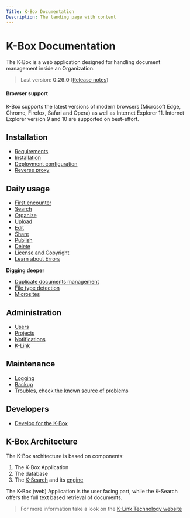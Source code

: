 ```yaml
---
Title: K-Box Documentation
Description: The landing page with content
---
```


# K-Box Documentation

The K-Box is a web application designed for handling document management inside an Organization.

> Last version: **0.26.0** ([Release notes](./release-note/release-note-0.26.md))

#### Browser support

K-Box supports the latest versions of modern browsers (Microsoft Edge, Chrome, Firefox, Safari and Opera) as well as
Internet Explorer 11. Internet Explorer version 9 and 10 are supported on best-effort.


## Installation

- [Requirements](./installation/requirements.md)
- [Installation](./installation/installation.md)
- [Deployment configuration](./installation/deploy-configuration.md)
- [Reverse proxy](./installation/reverse-proxy.md)


## Daily usage

- [First encounter](./user/index.md)
- [Search](./user/search.md)
- [Organize](./user/collections.md)
- [Upload](./user/upload.md)
- [Edit](./user/edit.md)
- [Share](./user/share.md)
- [Publish](./user/publish.md)
- [Delete](./user/delete.md)
- [License and Copyright](./user/licenses.md)
- [Learn about Errors](./user/error.md)

**Digging deeper**

- [Duplicate documents management](./user/duplicates.md)
- [File type detection](./user/document-types.md)
- [Microsites](./user/microsites.md)

## Administration

- [Users](./administration/users.md)
- [Projects](./administration/projects.md)
- [Notifications](./administration/mail.md)
- [K-Link](./administration/network.md)

## Maintenance

- [Logging](./maintenance/logging.md)
- [Backup](./maintenance/backup.md)
- [Troubles, check the known source of problems](./maintenance/troubleshooting.md)

## Developers

- [Develop for the K-Box](./developer/index.md)

## K-Box Architecture

The K-Box architecture is based on components:

1. The K-Box Application
2. The database
3. The [K-Search](https://github.com/k-box/k-search) and its [engine](https://github.com/k-box/k-search-engine/)

The K-Box (web) Application is the user facing part, while the K-Search offers the full text based retrieval of documents.

> For more information take a look on the [K-Link Technology website](https://k-link.technology/technology.html#k-box)